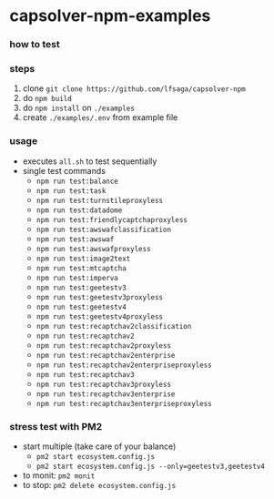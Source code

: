 # capsolver-npm-examples

### how to test

### steps

1. clone `git clone https://github.com/lfsaga/capsolver-npm`
2. do `npm build`
3. do `npm install` on `./examples`
4. create `./examples/.env` from example file

### usage

- executes `all.sh` to test sequentially
- single test commands
  - `npm run test:balance`
  - `npm run test:task`
  - `npm run test:turnstileproxyless`
  - `npm run test:datadome`
  - `npm run test:friendlycaptchaproxyless`
  - `npm run test:awswafclassification`
  - `npm run test:awswaf`
  - `npm run test:awswafproxyless`
  - `npm run test:image2text`
  - `npm run test:mtcaptcha`
  - `npm run test:imperva`
  - `npm run test:geetestv3`
  - `npm run test:geetestv3proxyless`
  - `npm run test:geetestv4`
  - `npm run test:geetestv4proxyless`
  - `npm run test:recaptchav2classification`
  - `npm run test:recaptchav2`
  - `npm run test:recaptchav2proxyless`
  - `npm run test:recaptchav2enterprise`
  - `npm run test:recaptchav2enterpriseproxyless`
  - `npm run test:recaptchav3`
  - `npm run test:recaptchav3proxyless`
  - `npm run test:recaptchav3enterprise`
  - `npm run test:recaptchav3enterpriseproxyless`

### stress test with PM2

- start multiple (take care of your balance)
  - `pm2 start ecosystem.config.js`
  - `pm2 start ecosystem.config.js --only=geetestv3,geetestv4`
- to monit: `pm2 monit`
- to stop: `pm2 delete ecosystem.config.js`
